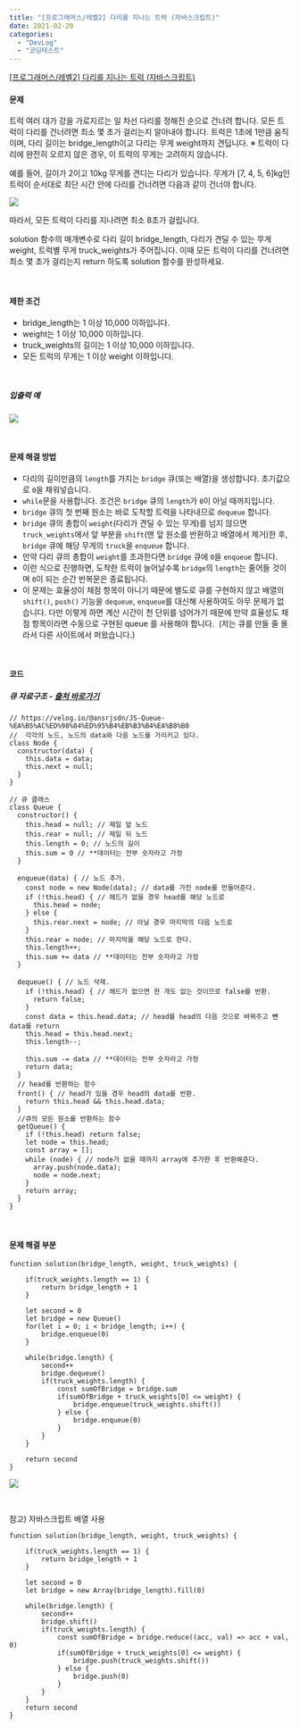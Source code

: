 ```yaml
---
title: "[프로그래머스/레벨2] 다리를 지나는 트럭 (자바스크립트)"
date: 2021-02-20
categories: 
  - "DevLog"
  - "코딩테스트"
---
```


[\[프로그래머스/레벨2\] 다리를 지나는 트럭 (자바스크립트)](https://programmers.co.kr/learn/courses/30/lessons/42583)

#### **문제**

트럭 여러 대가 강을 가로지르는 일 차선 다리를 정해진 순으로 건너려 합니다. 모든 트럭이 다리를 건너려면 최소 몇 초가 걸리는지 알아내야 합니다. 트럭은 1초에 1만큼 움직이며, 다리 길이는 bridge\_length이고 다리는 무게 weight까지 견딥니다. ※ 트럭이 다리에 완전히 오르지 않은 경우, 이 트럭의 무게는 고려하지 않습니다.

예를 들어, 길이가 2이고 10kg 무게를 견디는 다리가 있습니다. 무게가 \[7, 4, 5, 6\]kg인 트럭이 순서대로 최단 시간 안에 다리를 건너려면 다음과 같이 건너야 합니다.

![](./assets/img/wp-content/uploads/2021/02/스크린샷-2021-02-20-오후-10.47.16.png)

따라서, 모든 트럭이 다리를 지나려면 최소 8초가 걸립니다.

solution 함수의 매개변수로 다리 길이 bridge\_length, 다리가 견딜 수 있는 무게 weight, 트럭별 무게 truck\_weights가 주어집니다. 이때 모든 트럭이 다리를 건너려면 최소 몇 초가 걸리는지 return 하도록 solution 함수를 완성하세요.

 

#### **제한 조건**

- bridge\_length는 1 이상 10,000 이하입니다.
- weight는 1 이상 10,000 이하입니다.
- truck\_weights의 길이는 1 이상 10,000 이하입니다.
- 모든 트럭의 무게는 1 이상 weight 이하입니다.

 

##### **입출력 예**

![](./assets/img/wp-content/uploads/2021/02/스크린샷-2021-02-20-오후-10.47.47.png)

 

#### **문제 해결 방법**

- 다리의 길이만큼의 `length`를 가지는 `bridge` 큐(또는 배열)을 생성합니다. 초기값으로 `0`을 채워넣습니다.
- `while`문을 사용합니다. 조건은 `bridge` 큐의 `length`가 `0`이 아닐 때까지입니다.
- `bridge` 큐의 첫 번째 원소는 바로 도착할 트럭을 나타내므로 `dequeue` 합니다.
- `bridge` 큐의 총합이 `weight`(다리가 견딜 수 있는 무게)를 넘지 않으면 `truck_weights`에서 앞 부분을 `shift`(맨 앞 원소를 반환하고 배열에서 제거)한 후, `bridge` 큐에 해당 무게의 `truck`을 `enqueue` 합니다.
- 만약 다리 큐의 총합이 `weight`를 초과한다면 `bridge` 큐에 `0`을 `enqueue` 합니다.
- 이런 식으로 진행하면, 도착한 트럭이 늘어날수록 `bridge`의 `length`는 줄어들 것이며 `0`이 되는 순간 반복문은 종료됩니다.
- 이 문제는 효율성이 채점 항목이 아니기 때문에 별도로 큐를 구현하지 않고 배열의 `shift()`, `push()` 기능을 `dequeue`, `enqueue`를 대신해 사용하여도 아무 문제가 없습니다. 다만 이렇게 하면 계산 시간이 천 단위를 넘어가기 때문에 만약 효율성도 채점 항목이라면 수동으로 구현된 queue 를 사용해야 합니다.  (저는 큐를 만들 줄 몰라서 다른 사이트에서 퍼왔습니다.)

 

#### **코드**

##### **큐 자료구조 - [출처 바로가기](https://velog.io/@ansrjsdn/JS-Queue-%EA%B5%AC%ED%98%84%ED%95%B4%EB%B3%B4%EA%B8%B0)**

```
// https://velog.io/@ansrjsdn/JS-Queue-%EA%B5%AC%ED%98%84%ED%95%B4%EB%B3%B4%EA%B8%B0
//  각각의 노드, 노드의 data와 다음 노드를 가리키고 있다.
class Node {
  constructor(data) {
    this.data = data;
    this.next = null;
  }
}

// 큐 클래스
class Queue {
  constructor() {
    this.head = null; // 제일 앞 노드
    this.rear = null; // 제일 뒤 노드
    this.length = 0; // 노드의 길이
    this.sum = 0 // **데이터는 전부 숫자라고 가정
  }

  enqueue(data) { // 노드 추가.
    const node = new Node(data); // data를 가진 node를 만들어준다.
    if (!this.head) { // 헤드가 없을 경우 head를 해당 노드로
      this.head = node;
    } else {
      this.rear.next = node; // 아닐 경우 마지막의 다음 노드로
    }
    this.rear = node; // 마지막을 해당 노드로 한다.
    this.length++;
    this.sum += data // **데이터는 전부 숫자라고 가정
  }

  dequeue() { // 노드 삭제.
    if (!this.head) { // 헤드가 없으면 한 개도 없는 것이므로 false를 반환.
      return false;
    }
    const data = this.head.data; // head를 head의 다음 것으로 바꿔주고 뺀 data를 return
    this.head = this.head.next;
    this.length--;

    this.sum -= data // **데이터는 전부 숫자라고 가정
    return data;
  }
  // head를 반환하는 함수
  front() { // head가 있을 경우 head의 data를 반환.
    return this.head && this.head.data;
  }
  //큐의 모든 원소를 반환하는 함수
  getQueue() {
    if (!this.head) return false;
    let node = this.head;
    const array = [];
    while (node) { // node가 없을 때까지 array에 추가한 후 반환해준다.
      array.push(node.data);
      node = node.next;
    }
    return array;
  }
}
```

 

#### **문제 해결 부분**

```
function solution(bridge_length, weight, truck_weights) {

    if(truck_weights.length == 1) {
        return bridge_length + 1
    }

    let second = 0
    let bridge = new Queue()
    for(let i = 0; i < bridge_length; i++) {
        bridge.enqueue(0)
    }

    while(bridge.length) {
        second++
        bridge.dequeue()
        if(truck_weights.length) {
            const sumOfBridge = bridge.sum
            if(sumOfBridge + truck_weights[0] <= weight) {
                bridge.enqueue(truck_weights.shift())
            } else {
                bridge.enqueue(0)
            }
        }
    }
    
    return second
}
```

![](./assets/img/wp-content/uploads/2021/02/-2021-02-20-오후-11.01.42-e1613829718603.png)

 

참고) 자바스크립트 배열 사용

```
function solution(bridge_length, weight, truck_weights) {

    if(truck_weights.length == 1) {
        return bridge_length + 1
    }

    let second = 0
    let bridge = new Array(bridge_length).fill(0)

    while(bridge.length) {
        second++
        bridge.shift()
        if(truck_weights.length) {
            const sumOfBridge = bridge.reduce((acc, val) => acc + val, 0)
            if(sumOfBridge + truck_weights[0] <= weight) {
                bridge.push(truck_weights.shift())
            } else {
                bridge.push(0)
            }
        }
    }
    return second
}
```
